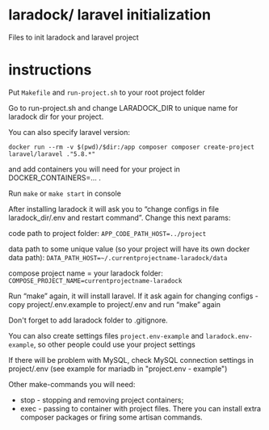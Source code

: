 # laradock/ laravel initialization
Files to init laradock and laravel project

# instructions
Put ```Makefile``` and ```run-project.sh``` to your root project folder

Go to run-project.sh and change LARADOCK_DIR to unique name for laradock dir for your project. 

You can also specify laravel version:

```docker run --rm -v $(pwd)/$dir:/app composer composer create-project laravel/laravel ."5.8.*"```

and add containers you will need for your project in DOCKER_CONTAINERS=... .

Run ```make``` or ```make start``` in console

After installing laradock it will ask you to “change configs in file laradock_dir/.env and restart command”. Change this next params:

code path to project folder: 
```APP_CODE_PATH_HOST=../project```

data path to some unique value (so your project will have its own docker data path): 
```DATA_PATH_HOST=~/.currentprojectname-laradock/data```

compose project name = your laradock folder: 
```COMPOSE_PROJECT_NAME=currentprojectname-laradock```

Run “make” again, it will install laravel. 
If it ask again for changing configs - copy project/.env.example to project/.env and run “make” again

Don't forget to add laradock folder to .gitignore.

You can also create settings files ```project.env-example``` and ```laradock.env-example```, so other people could use your project settings

If there will be problem with MySQL, check MySQL connection settings in project/.env (see example for mariadb in "project.env - example")

Other make-commands you will need:
* stop - stopping and removing project containers;
* exec - passing to container with project files. There you can install extra composer packages or firing some artisan commands. 
